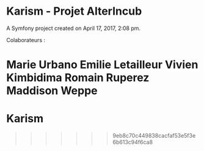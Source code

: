 
Karism - Projet AlterIncub
======

A Symfony project created on April 17, 2017, 2:08 pm.

Colaborateurs :

Marie Urbano
Emilie Letailleur
Vivien Kimbidima
Romain Ruperez
Maddison Weppe
=======
# Karism
>>>>>>> 9eb8c70c449838cacfaf53e5f3e6b613c94f6ca8
